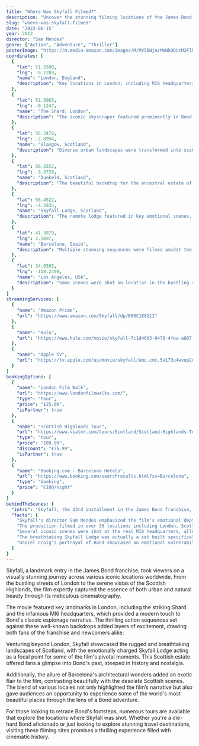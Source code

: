 ```yaml
---
title: "Where Was Skyfall Filmed?"
description: "Uncover the stunning filming locations of the James Bond film 'Skyfall,' featuring breathtaking landscapes and iconic landmarks that played a pivotal role in the film's narrative."
slug: "where-was-skyfall-filmed"
date: "2023-06-15"
year: 2012
director: "Sam Mendes"
genre: ["Action", "Adventure", "Thriller"]
posterImage: "https://m.media-amazon.com/images/M/MV5BNjAzMWNkODUtM2FlMi00NzgyLWJhMGUtMWEyNDYyZGFiN2RlXkEyXkFqcGc@._V1_SX300.jpg"
coordinates: [
  { 
    "lat": 51.5500, 
    "lng": -0.1209, 
    "name": "London, England", 
    "description": "Key locations in London, including MI6 headquarters, where crucial scenes take place."
  },
  { 
    "lat": 51.5085, 
    "lng": -0.1247, 
    "name": "The Shard, London", 
    "description": "The iconic skyscraper featured prominently in Bond's chase and action sequences."
  },
  { 
    "lat": 56.3478, 
    "lng": -2.8994, 
    "name": "Glasgow, Scotland", 
    "description": "Diverse urban landscapes were transformed into scenes representing Shanghai."
  },
  { 
    "lat": 56.5552, 
    "lng": -3.3738, 
    "name": "Dunkeld, Scotland", 
    "description": "The beautiful backdrop for the ancestral estate of the Bond family."
  },
  { 
    "lat": 56.4522, 
    "lng": -4.5934, 
    "name": "Skyfall Lodge, Scotland", 
    "description": "The remote lodge featured in key emotional scenes, nestled in the Scottish Highlands."
  },
  { 
    "lat": 41.3879, 
    "lng": 2.1697, 
    "name": "Barcelona, Spain", 
    "description": "Multiple stunning sequences were filmed amidst the architectural beauty of the city."
  },
  { 
    "lat": 34.0565, 
    "lng": -118.2499, 
    "name": "Los Angeles, USA", 
    "description": "Some scenes were shot on location in the bustling streets of Los Angeles."
  }
]
streamingServices: [
  {
    "name": "Amazon Prime",
    "url": "https://www.amazon.com/Skyfall/dp/B00C1E8Q1I"
  },
  {
    "name": "Hulu",
    "url": "https://www.hulu.com/movie/skyfall-7c1d4603-6478-4fea-a807-cbb6f4d1aa13"
  },
  {
    "name": "Apple TV",
    "url": "https://tv.apple.com/us/movie/skyfall/umc.cmc.5a173u4wvop2uhddy7fz6yi8m"
  }
]
bookingOptions: [
  {
    "name": "London Film Walk",
    "url": "https://www.londonfilmwalks.com/",
    "type": "tour",
    "price": "£25.00",
    "isPartner": true
  },
  {
    "name": "Scottish Highlands Tour",
    "url": "https://www.viator.com/tours/Scotland/Scotland-Highlands-Tour/d38-2048SKY",
    "type": "tour",
    "price": "£89.99",
    "discount": "£75.99",
    "isPartner": true
  },
  {
    "name": "Booking.com - Barcelona Hotels",
    "url": "https://www.booking.com/searchresults.html?ss=Barcelona",
    "type": "booking",
    "price": "€100/night"
  }
]
behindTheScenes: {
  "intro": "Skyfall, the 23rd installment in the James Bond franchise, captivated audiences with its thrilling action, intricate storyline, and breathtaking cinematography set across diverse locations around the globe.",
  "facts": [
    "Skyfall's director Sam Mendes emphasized the film's emotional depth, marking a departure from typical Bond films.",
    "The production filmed in over 30 locations including London, Scotland, and even Shanghai, capturing visually striking urban and natural landscapes.",
    "Several iconic scenes were shot at the real MI6 headquarters, allowing fans to view the modern home of Britain's Secret Intelligence Service.",
    "The breathtaking Skyfall Lodge was actually a set built specifically for the movie in the beautiful Scottish Highlands.",
    "Daniel Craig’s portrayal of Bond showcased an emotional vulnerability, highlighted in scenes set against the stark backdrop of the Scottish landscape."
  ]
}
---
```


<SkyfallGuide />

Skyfall, a landmark entry in the James Bond franchise, took viewers on a visually stunning journey across various iconic locations worldwide. From the bustling streets of London to the serene vistas of the Scottish Highlands, the film expertly captured the essence of both urban and natural beauty through its meticulous cinematography.

The movie featured key landmarks in London, including the striking Shard and the infamous MI6 headquarters, which provided a modern touch to Bond's classic espionage narrative. The thrilling action sequences set against these well-known backdrops added layers of excitement, drawing both fans of the franchise and newcomers alike.

Venturing beyond London, Skyfall showcased the rugged and breathtaking landscapes of Scotland, with the emotionally charged Skyfall Lodge acting as a focal point for some of the film's pivotal moments. This Scottish estate offered fans a glimpse into Bond's past, steeped in history and nostalgia.

Additionally, the allure of Barcelona's architectural wonders added an exotic flair to the film, contrasting beautifully with the desolate Scottish scenes. The blend of various locales not only highlighted the film’s narrative but also gave audiences an opportunity to experience some of the world's most beautiful places through the lens of a Bond adventure.

For those looking to retrace Bond's footsteps, numerous tours are available that explore the locations where Skyfall was shot. Whether you're a die-hard Bond aficionado or just looking to explore stunning travel destinations, visiting these filming sites promises a thrilling experience filled with cinematic history.